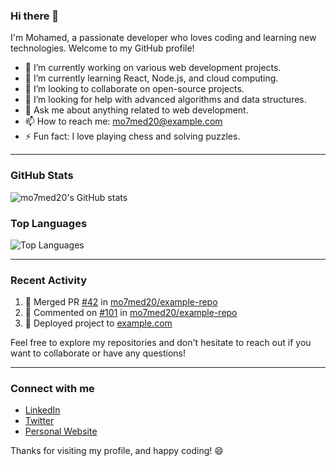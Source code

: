 ### Hi there 👋

I'm Mohamed, a passionate developer who loves coding and learning new technologies. Welcome to my GitHub profile!

- 🔭 I’m currently working on various web development projects.
- 🌱 I’m currently learning React, Node.js, and cloud computing.
- 👯 I’m looking to collaborate on open-source projects.
- 🤔 I’m looking for help with advanced algorithms and data structures.
- 💬 Ask me about anything related to web development.
- 📫 How to reach me: mo7med20@example.com
- ⚡ Fun fact: I love playing chess and solving puzzles.

---

### GitHub Stats

![mo7med20's GitHub stats](https://github-readme-stats.vercel.app/api?username=mo7med20&show_icons=true&theme=radical)

### Top Languages

![Top Languages](https://github-readme-stats.vercel.app/api/top-langs/?username=mo7med20&layout=compact&theme=radical)

---

### Recent Activity

<!--START_SECTION:activity-->
1. 🎉 Merged PR [#42](https://github.com/mo7med20/example-repo/pull/42) in [mo7med20/example-repo](https://github.com/mo7med20/example-repo)
2. 💬 Commented on [#101](https://github.com/mo7med20/example-repo/issues/101) in [mo7med20/example-repo](https://github.com/mo7med20/example-repo)
3. 🚀 Deployed project to [example.com](https://example.com)
<!--END_SECTION:activity-->

Feel free to explore my repositories and don't hesitate to reach out if you want to collaborate or have any questions!

---

### Connect with me

- [LinkedIn](www.linkedin.com/in/mohamed-sameh22)
- [Twitter](https://twitter.com)
- [Personal Website](https://mo7med20.dev)

Thanks for visiting my profile, and happy coding! 😄
